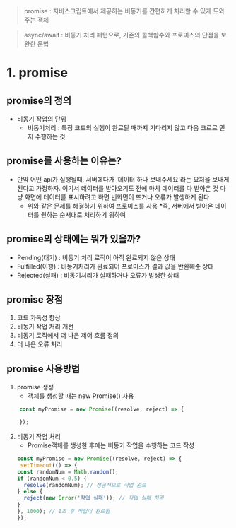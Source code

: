 >promise : 자바스크립트에서 제공하는 비동기를 간편하게 처리할 수 있게 도와주는 객체

>async/await :  비동기 처리 패턴으로, 기존의 콜백함수와 프로미스의 단점을 보완한 문법

# 1. promise 
## promise의 정의
* 비동기 작업의 단위
  * 비동기처리 : 특정 코드의 실행이 완료될 때까지 기다리지 않고 다음 코르르 먼저 수행하는 것

## promise를 사용하는 이유는?
* 만약 어떤 api가 실행될때, 서버에다가 '데이터 하나 보내주세요'라는 요처을 보내게 된다고 가정하자.
여기서 데이터를 받아오기도 전에 마치 데이터를 다 받아온 것 마냥 화면에 데이터를 표시하려고 하면 빈화면이 뜨거나 오류가 발생하게 된다
    * 위와 같은 문제를 해결하기 위하여 프로미스를 사용
        *즉, 서버에서 받아온 데이터를 원하는 순서대로 처리하기 위하여

## promise의 상태에는 뭐가 있을까?
* Pending(대기) : 비동기 처리 로직이 아직 완료되지 않은 상태
* Fulfilled(이행) : 비동기처리가 완료되어 프로미스가 결과 값을 반환해준 상태
* Rejected(실패) : 비동기처리가 실패하거나 오류가 발생한 상태

## promise 장점
1. 코드 가독성 향상
2. 비동기 작업 처리 개선
3. 비동기 로직에서 더 나은 제어 흐름 정의
4. 더 나은 오류 처리

## promise 사용방법
1. promise 생성
    * 객체를 생성할 때는 new Promise() 사용
```js
    const myPromise = new Promise((resolve, reject) => {

    });
```

2. 비동기 작업 처리
    * Promise객체를 생성한 후에는 비동기 작업을 수행하는 코드 작성
    ```js
    const myPromise = new Promise((resolve, reject) => {
     setTimeout(() => {
    const randomNum = Math.random();
    if (randomNum < 0.5) {
      resolve(randomNum); // 성공적으로 작업 완료
    } else {
      reject(new Error('작업 실패')); // 작업 실패 처리
    }
    }, 1000); // 1초 후 작업이 완료됨
    });
    ```



